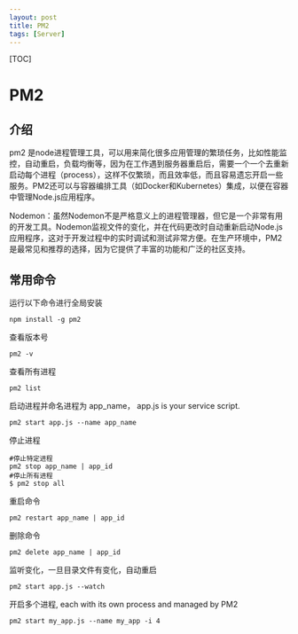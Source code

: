 ```yaml
---
layout: post
title: PM2
tags: [Server]
---
```

[TOC]

# PM2

## 介绍

pm2 是node进程管理工具，可以用来简化很多应用管理的繁琐任务，比如性能监控，自动重启，负载均衡等，因为在工作遇到服务器重启后，需要一个一个去重新启动每个进程（process），这样不仅繁琐，而且效率低，而且容易遗忘开启一些服务。PM2还可以与容器编排工具（如Docker和Kubernetes）集成，以便在容器中管理Node.js应用程序。

Nodemon：虽然Nodemon不是严格意义上的进程管理器，但它是一个非常有用的开发工具。Nodemon监视文件的变化，并在代码更改时自动重新启动Node.js应用程序，这对于开发过程中的实时调试和测试非常方便。在生产环境中，PM2是最常见和推荐的选择，因为它提供了丰富的功能和广泛的社区支持。

## 常用命令

运行以下命令进行全局安装

```
npm install -g pm2
```

查看版本号

```
pm2 -v
```

查看所有进程

```
pm2 list
```

启动进程并命名进程为 app_name， app.js is your service script.

```
pm2 start app.js --name app_name
```

停止进程

```
#停止特定进程
pm2 stop app_name | app_id
#停止所有进程
$ pm2 stop all
```

重启命令

```
pm2 restart app_name | app_id
```

删除命令

```
pm2 delete app_name | app_id
```

监听变化，一旦目录文件有变化，自动重启

```
pm2 start app.js --watch
```

开启多个进程, each with its own process and managed by PM2

```
pm2 start my_app.js --name my_app -i 4
```

